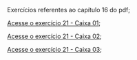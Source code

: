 Exercícios referentes ao capítulo 16 do pdf;

<a href="https://erickpedrosa.github.io/HTML-CSS/Cap%2016/Ex.%20021/caixa01.html">Acesse o exercício 21 - Caixa 01<a>;

<a href="https://erickpedrosa.github.io/HTML-CSS/Cap%2016/Ex.%20021/caixa02.html">Acesse o exercício 21 - Caixa 02<a>;

<a href="https://erickpedrosa.github.io/HTML-CSS/Cap%2016/Ex.%20021/caixa03.html">Acesse o exercício 21 - Caixa 03<a>;
